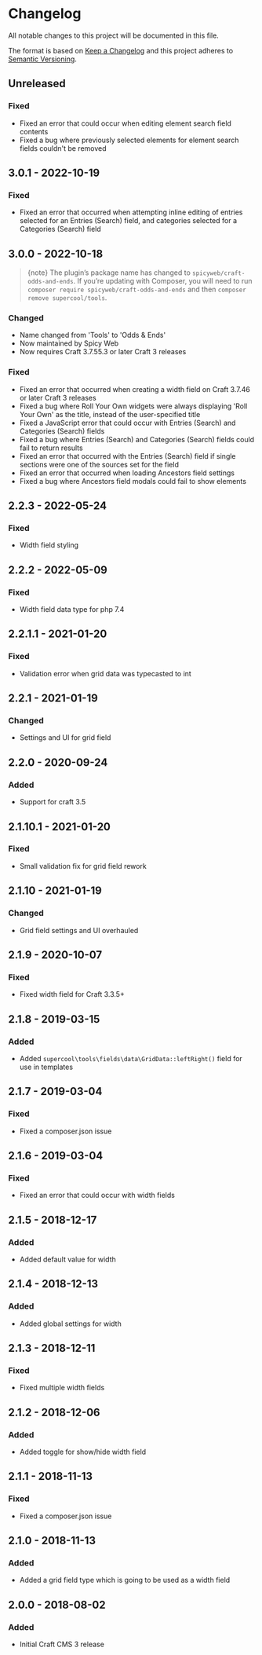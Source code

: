 # Changelog

All notable changes to this project will be documented in this file.

The format is based on [Keep a Changelog](http://keepachangelog.com/) and this project adheres to [Semantic Versioning](http://semver.org/).

## Unreleased

### Fixed
- Fixed an error that could occur when editing element search field contents
- Fixed a bug where previously selected elements for element search fields couldn't be removed

## 3.0.1 - 2022-10-19

### Fixed
- Fixed an error that occurred when attempting inline editing of entries selected for an Entries (Search) field, and categories selected for a Categories (Search) field

## 3.0.0 - 2022-10-18

> {note} The plugin’s package name has changed to `spicyweb/craft-odds-and-ends`. If you’re updating with Composer, you will need to run `composer require spicyweb/craft-odds-and-ends` and then `composer remove supercool/tools`.

### Changed
- Name changed from 'Tools' to 'Odds & Ends'
- Now maintained by Spicy Web
- Now requires Craft 3.7.55.3 or later Craft 3 releases

### Fixed
- Fixed an error that occurred when creating a width field on Craft 3.7.46 or later Craft 3 releases
- Fixed a bug where Roll Your Own widgets were always displaying 'Roll Your Own' as the title, instead of the user-specified title
- Fixed a JavaScript error that could occur with Entries (Search) and Categories (Search) fields
- Fixed a bug where Entries (Search) and Categories (Search) fields could fail to return results
- Fixed an error that occurred with the Entries (Search) field if single sections were one of the sources set for the field
- Fixed an error that occurred when loading Ancestors field settings
- Fixed a bug where Ancestors field modals could fail to show elements

## 2.2.3 - 2022-05-24

### Fixed
- Width field styling

## 2.2.2 - 2022-05-09

### Fixed
- Width field data type for php 7.4

## 2.2.1.1 - 2021-01-20

### Fixed
- Validation error when grid data was typecasted to int

## 2.2.1 - 2021-01-19

### Changed
- Settings and UI for grid field

## 2.2.0 - 2020-09-24

### Added
- Support for craft 3.5

## 2.1.10.1 - 2021-01-20

### Fixed
- Small validation fix for grid field rework

## 2.1.10 - 2021-01-19

### Changed
- Grid field settings and UI overhauled

## 2.1.9 - 2020-10-07

### Fixed
- Fixed width field for Craft 3.3.5+

## 2.1.8 - 2019-03-15

### Added
- Added `supercool\tools\fields\data\GridData::leftRight()` field for use in templates

## 2.1.7 - 2019-03-04

### Fixed
- Fixed a composer.json issue

## 2.1.6 - 2019-03-04

### Fixed
- Fixed an error that could occur with width fields

## 2.1.5 - 2018-12-17

### Added
- Added default value for width

## 2.1.4 - 2018-12-13

### Added
- Added global settings for width

## 2.1.3 - 2018-12-11

### Fixed
- Fixed multiple width fields

## 2.1.2 - 2018-12-06

### Added
- Added toggle for show/hide width field

## 2.1.1 - 2018-11-13

### Fixed
- Fixed a composer.json issue

## 2.1.0 - 2018-11-13

### Added
- Added a grid field type which is going to be used as a width field

## 2.0.0 - 2018-08-02

### Added
- Initial Craft CMS 3 release
